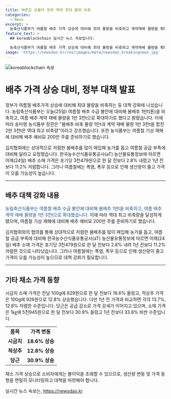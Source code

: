 ```yaml
---
title: 배춧값 오를라 정부 역대 최대 물량 비축
categories:
  - News
excerpt: >
  농축산식품부가 여름철 배추 가격 상승에 대비해 최대 물량을 비축하고 계약재배 물량을 확대하기로 결정했다. 이에 따라 봄배추 1만t를 비축하고 여름 배추 계약재배 물량을 1만 3천t로 늘릴 예정이며, 여름철 기상 재해에 대비해 배추 예비묘 200만 주를 준비할 예정이다. 이러한 대책이 마련되었지만 여름에는 폭염과 폭우로 생산량이 감소해 가격이 오를 가능성이 높다. 최근 채소 가격 또한 상승세를 보이고 있으며, 특히 당근은 공급 감소로 가격이 상승하고 있다.
feature_text: >
  ## koreablockchain 실시간 뉴스 속보입니다.

  농축산식품부가 여름철 배추 가격 상승에 대비해 최대 물량을 비축하고 계약재배 물량을 확대하기로 결정했다. 이에 따라 봄배추 1만t를 비축하고 여름 배추 계약재배 물량을 1만 3천t로 늘릴 예정이며, 여름철 기상 재해에 대비해 배추 예비묘 200만 주를 준비할 예정이다. 이러한 대책이 마련되었지만 여름에는 폭염과 폭우로 생산량이 감소해 가격이 오를 가능성이 높다. 최근 채소 가격 또한 상승세를 보이고 있으며, 특히 당근은 공급 감소로 가격이 상승하고 있다.
image: 'https://newsdao.kr/res/images/meta/newsdao_breakingnews.jpg'
---
```


<p><img src="https://newsdao.kr/res/images/meta/newsdao_breakingnews.jpg" alt="koreablockchain 속보" /></p>

<h1>배추 가격 상승 대비, 정부 대책 발표</h1>

<p>정부가 여름철 배추가격 상승에 대비해 최대 물량을 비축하는 등 대책 강화에 나섰습니다. 농림축산식품부는 오늘(25일) 여름철 배추 수급 불안에 대비해 봄배추 1만t(톤)을 비축하고, 여름 배추 계약 재배 물량을 1만 3천t으로 확대하기로 했다고 밝혔습니다. 이에 따라 송미령 농식품부 장관은 "봄배추 비축 물량 1만t과 계약 재배 물량 1만 3천t을 합친 2만 3천t은 역대 최고 비축량"이라고 강조했습니다. 또한 농식품부는 여름철 기상 재해에 대비해 배추 예비묘 200만 주를 준비하기로 했습니다.</p>

<p>김치협회에는 상대적으로 저렴한 봄배추를 많이 매입해 농가를 돕고 여름철 공급 부족에 대비해 달라고 요청했습니다. 한국농수산식품유통공사(aT) 농산물유통정보에 따르면 어제(24일) 배추 소매 가격은 포기당 3천479원으로 한 달 전보다 2.8% 내렸고 1년 전보다 11.2% 저렴합니다. 그러나 여름철에는 폭염, 폭우 등으로 인해 생산량이 줄고 가격이 오를 가능성이 높습니다.</p>

<hr>

<h2 data-ke-size="size26">배추 대책 강화 내용</h2>

<p><span style="color: #1a5490;">농림축산식품부는 여름철 배추 수급 불안에 대비해 봄배추 1만t을 비축하고, 여름 배추 계약 재배 물량을 1만 3천t으로 확대했습니다.</span> 이에 따라 역대 최고 비축량을 달성하게 됐으며, 여름철 기상 재해에 대비해 배추 예비묘 200만 주를 준비하기로 했습니다.</p>

<p>김치협회와의 협의를 통해 상대적으로 저렴한 봄배추를 많이 매입해 농가를 돕고, 여름철 공급 부족에 대비해 한국농수산식품유통공사(aT) 농산물유통정보에 따르면 어제(24일) 배추 소매 가격은 포기당 3천479원으로 한 달 전보다 2.8% 내려 1년 전보다 11.2% 저렴한 것으로 나타났습니다. 그러나 여름철에는 폭염, 폭우 등으로 인해 생산량이 줄고 가격이 오를 가능성이 높으므로 대책 강화가 필요합니다.</p>

<hr>

<h2 data-ke-size="size26">기타 채소 가격 동향</h2>

<p>시금치 소매 가격은 전날 100g에 829원으로 한 달 전보다 18.6% 올랐고, 적상추 가격은 100g에 926원으로 12.8% 상승했습니다. 다만 1년 전 가격과 비교하면 각각 13.7%, 12.8% 저렴한 수준입니다. 당근은 공급 감소로 가격 강세가 이어지고 있으며, 소매 가격은 1㎏에 5천945원으로 한 달 전보다 30.9% 올랐고 1년 전보다 33.8% 비싼 수준입니다.</p>

<table>
   <tbody>
      <tr>
         <td style="text-align: center; height: 17px;"><b>품목</b></td>
         <td style="text-align: center; height: 17px;"><b>가격 변동</b></td>
      </tr>
      <tr>
         <td style="text-align: center; height: 17px;"><b>시금치</b></td>
         <td style="text-align: center; height: 17px;"><b>18.6% 상승</b></td>
      </tr>
      <tr>
         <td style="text-align: center; height: 17px;"><b>적상추</b></td>
         <td style="text-align: center; height: 17px;"><b>12.8% 상승</b></td>
      </tr>
      <tr>
         <td style="text-align: center; height: 17px;"><b>당근</b></td>
         <td style="text-align: center; height: 17px;"><b>30.9% 상승</b></td>
      </tr>
   </tbody>
</table>

<p>채소 가격 상승으로 소비자에게는 불이익을 초래할 수 있으므로, 생산량 변동 및 가격 동향을 면밀히 모니터링하고 대책을 마련해야 합니다.</p>
실시간 뉴스 속보는, <a href="https://newsdao.kr" rel="dofollow">https://newsdao.kr</a>


